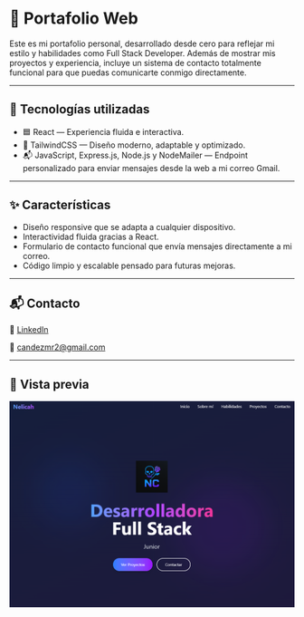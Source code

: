 # 🌟 Portafolio Web

Este es mi portafolio personal, desarrollado desde cero para reflejar mi estilo y habilidades como Full Stack Developer.
Además de mostrar mis proyectos y experiencia, incluye un sistema de contacto totalmente funcional para que puedas comunicarte conmigo directamente.

---

## 🚀 Tecnologías utilizadas

- 🟦 React — Experiencia fluida e interactiva.
- 🎨 TailwindCSS — Diseño moderno, adaptable y optimizado.
- 📬 JavaScript, Express.js, Node.js y NodeMailer — Endpoint personalizado para enviar mensajes desde la web a mi correo Gmail.

---

## ✨ Características

- Diseño responsive que se adapta a cualquier dispositivo.
- Interactividad fluida gracias a React.
- Formulario de contacto funcional que envía mensajes directamente a mi correo.
- Código limpio y escalable pensado para futuras mejoras.

---

## 📬 Contacto

💼 [LinkedIn](www.linkedin.com/in/cande-zamora-125301349)

📧 candezmr2@gmail.com

---

## 📸 Vista previa

![Vista previa de mi portafolio](/public/portafolio.png)
